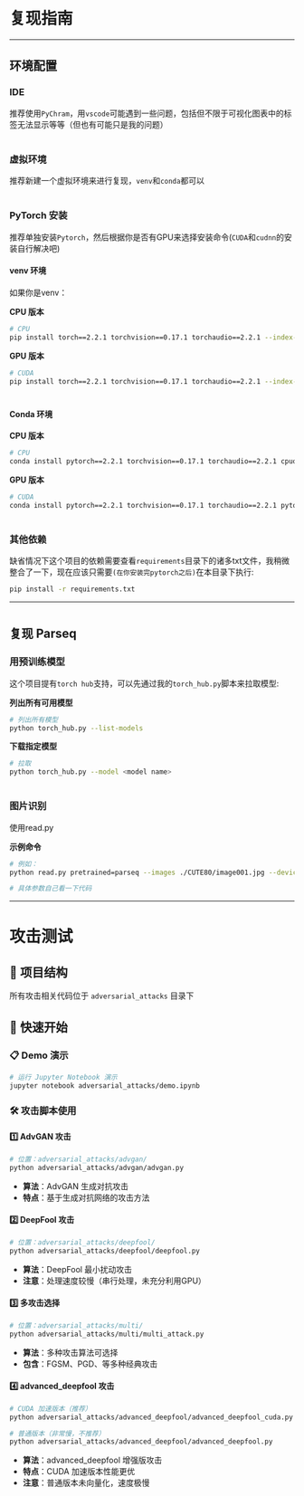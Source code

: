 # 复现指南

---



## 环境配置

### IDE
推荐使用`PyChram`，用`vscode`可能遇到一些问题，包括但不限于可视化图表中的标签无法显示等等（但也有可能只是我的问题）

#

### 虚拟环境
推荐新建一个虚拟环境来进行复现，`venv`和`conda`都可以

#

### PyTorch 安装
推荐单独安装`Pytorch`，然后根据你是否有GPU来选择安装命令(`CUDA`和`cudnn`的安装自行解决吧)

#### venv 环境
如果你是venv：

**CPU 版本**
```bash
# CPU
pip install torch==2.2.1 torchvision==0.17.1 torchaudio==2.2.1 --index-url https://download.pytorch.org/whl/cpu
```

**GPU 版本**
```bash
# CUDA
pip install torch==2.2.1 torchvision==0.17.1 torchaudio==2.2.1 --index-url https://download.pytorch.org/whl/cu121
```

#

#### Conda 环境

**CPU 版本**
```bash
# CPU
conda install pytorch==2.2.1 torchvision==0.17.1 torchaudio==2.2.1 cpuonly -c pytorch
```

**GPU 版本**
```bash
# CUDA
conda install pytorch==2.2.1 torchvision==0.17.1 torchaudio==2.2.1 pytorch-cuda=12.1 -c pytorch -c nvidia
```

#

### 其他依赖
缺省情况下这个项目的依赖需要查看`requirements`目录下的诸多txt文件，我稍微整合了一下，现在应该只需要`(在你安装完pytorch之后)`在本目录下执行:

```bash
pip install -r requirements.txt
```

---

#

## 复现 Parseq

### 用预训练模型
这个项目提有`torch hub`支持，可以先通过我的`torch_hub.py`脚本来拉取模型:

**列出所有可用模型**
```bash
# 列出所有模型
python torch_hub.py --list-models
```

**下载指定模型**
```bash
# 拉取
python torch_hub.py --model <model name>
```

#

### 图片识别
使用read.py

**示例命令**
```bash
# 例如：
python read.py pretrained=parseq --images ./CUTE80/image001.jpg --device cpu

# 具体参数自己看一下代码
```

---

#

# 攻击测试

## 📁 项目结构
所有攻击相关代码位于 `adversarial_attacks` 目录下

## 🎯 快速开始

### 📋 Demo 演示
```bash
# 运行 Jupyter Notebook 演示
jupyter notebook adversarial_attacks/demo.ipynb
```

### 🛠️ 攻击脚本使用

#### 1️⃣ **AdvGAN 攻击**
```bash
# 位置：adversarial_attacks/advgan/
python adversarial_attacks/advgan/advgan.py
```
- **算法**：AdvGAN 生成对抗攻击
- **特点**：基于生成对抗网络的攻击方法

#### 2️⃣ **DeepFool 攻击**
```bash
# 位置：adversarial_attacks/deepfool/
python adversarial_attacks/deepfool/deepfool.py
```
- **算法**：DeepFool 最小扰动攻击
- **注意**：处理速度较慢（串行处理，未充分利用GPU）

#### 3️⃣ **多攻击选择**
```bash
# 位置：adversarial_attacks/multi/
python adversarial_attacks/multi/multi_attack.py
```
- **算法**：多种攻击算法可选择
- **包含**：FGSM、PGD、等多种经典攻击


#### 4️⃣ **advanced_deepfool 攻击**
```bash
# CUDA 加速版本（推荐）
python adversarial_attacks/advanced_deepfool/advanced_deepfool_cuda.py

# 普通版本（非常慢，不推荐）
python adversarial_attacks/advanced_deepfool/advanced_deepfool.py
```
- **算法**：advanced_deepfool 增强版攻击
- **特点**：CUDA 加速版本性能更优
- **注意**：普通版本未向量化，速度极慢



